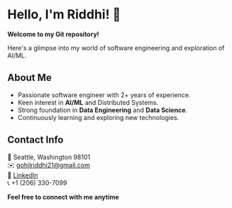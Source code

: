 # Hello, I'm Riddhi! 👋

**Welcome to my Git repository!** 

Here's a glimpse into my world of software engineering and exploration of AI/ML.  


**About Me**
---
* Passionate software engineer with 2+ years of experience. 
* Keen interest in **AI/ML** and Distributed Systems.
* Strong foundation in **Data Engineering** and **Data Science**.
* Continuously learning and exploring new technologies.


**Contact Info**
---
📍 Seattle, Washington 98101  
✉️ [gohilriddhi21@gmail.com](mailto:gohilriddhi21@gmail.com)  
🔗 [LinkedIn](https://www.linkedin.com/in/riddhigohil)  
📞 +1 (206) 330-7099 



**Feel free to connect with me anytime**

